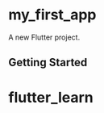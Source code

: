 # my_first_app

A new Flutter project.

## Getting Started

<!-- For help getting started with Flutter, view our online
[documentation](https://flutter.io/). -->
# flutter_learn
